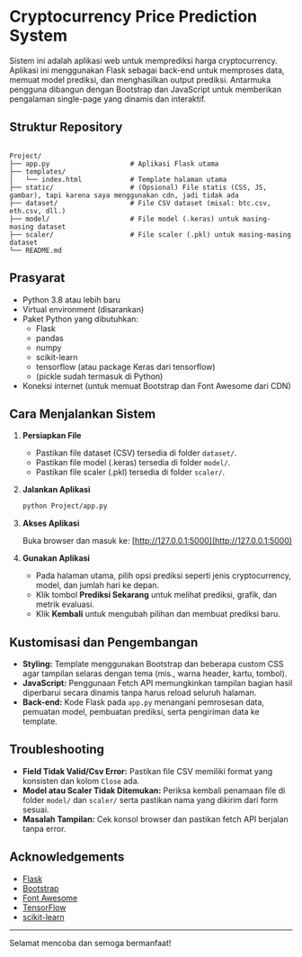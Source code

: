 # Cryptocurrency Price Prediction System

Sistem ini adalah aplikasi web untuk memprediksi harga cryptocurrency. Aplikasi ini menggunakan Flask sebagai back-end untuk memproses data, memuat model prediksi, dan menghasilkan output prediksi. Antarmuka pengguna dibangun dengan Bootstrap dan JavaScript untuk memberikan pengalaman single-page yang dinamis dan interaktif.

## Struktur Repository

```

Project/
├── app.py                    # Aplikasi Flask utama
├── templates/
│   └── index.html            # Template halaman utama
├── static/                   # (Opsional) File statis (CSS, JS, gambar), tapi karena saya menggunakan cdn, jadi tidak ada
├── dataset/                  # File CSV dataset (misal: btc.csv, eth.csv, dll.)
├── model/                    # File model (.keras) untuk masing-masing dataset
├── scaler/                   # File scaler (.pkl) untuk masing-masing dataset
└── README.md    
```

## Prasyarat

- Python 3.8 atau lebih baru
- Virtual environment (disarankan)
- Paket Python yang dibutuhkan:
  - Flask
  - pandas
  - numpy
  - scikit-learn
  - tensorflow (atau package Keras dari tensorflow)
  - (pickle sudah termasuk di Python)
- Koneksi internet (untuk memuat Bootstrap dan Font Awesome dari CDN)

## Cara Menjalankan Sistem

1. **Persiapkan File**
   - Pastikan file dataset (CSV) tersedia di folder `dataset/`.
   - Pastikan file model (.keras) tersedia di folder `model/`.
   - Pastikan file scaler (.pkl) tersedia di folder `scaler/`.

2. **Jalankan Aplikasi**

   ```bash
   python Project/app.py
   ```

3. **Akses Aplikasi**

   Buka browser dan masuk ke: [http://127.0.0.1:5000](http://127.0.0.1:5000)

4. **Gunakan Aplikasi**
   - Pada halaman utama, pilih opsi prediksi seperti jenis cryptocurrency, model, dan jumlah hari ke depan.
   - Klik tombol **Prediksi Sekarang** untuk melihat prediksi, grafik, dan metrik evaluasi.
   - Klik **Kembali** untuk mengubah pilihan dan membuat prediksi baru.

## Kustomisasi dan Pengembangan

- **Styling:** Template menggunakan Bootstrap dan beberapa custom CSS agar tampilan selaras dengan tema (mis., warna header, kartu, tombol).
- **JavaScript:** Penggunaan Fetch API memungkinkan tampilan bagian hasil diperbarui secara dinamis tanpa harus reload seluruh halaman.
- **Back-end:** Kode Flask pada `app.py` menangani pemrosesan data, pemuatan model, pembuatan prediksi, serta pengiriman data ke template.

## Troubleshooting

- **Field Tidak Valid/Csv Error:** Pastikan file CSV memiliki format yang konsisten dan kolom `Close` ada.
- **Model atau Scaler Tidak Ditemukan:** Periksa kembali penamaan file di folder `model/` dan `scaler/` serta pastikan nama yang dikirim dari form sesuai.
- **Masalah Tampilan:** Cek konsol browser dan pastikan fetch API berjalan tanpa error.

## Acknowledgements

- [Flask](https://flask.palletsprojects.com/)
- [Bootstrap](https://getbootstrap.com/)
- [Font Awesome](https://fontawesome.com/)
- [TensorFlow](https://www.tensorflow.org/)
- [scikit-learn](https://scikit-learn.org/)

---

Selamat mencoba dan semoga bermanfaat!
